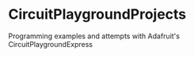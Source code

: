 # CircuitPlaygroundProjects
Programming examples and attempts with Adafruit's CircuitPlaygroundExpress
